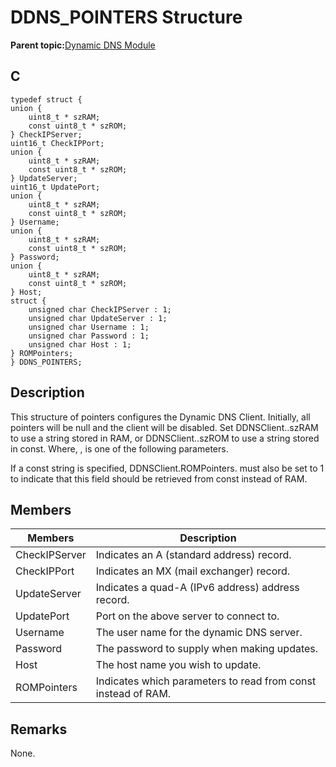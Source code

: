 # DDNS\_POINTERS Structure

**Parent topic:**[Dynamic DNS Module](GUID-2F39A35D-A741-49F8-BAA9-3B3C9B665486.md)

## C

```
typedef struct {
union {
    uint8_t * szRAM;
    const uint8_t * szROM;
} CheckIPServer;
uint16_t CheckIPPort;
union {
    uint8_t * szRAM;
    const uint8_t * szROM;
} UpdateServer;
uint16_t UpdatePort;
union {
    uint8_t * szRAM;
    const uint8_t * szROM;
} Username;
union {
    uint8_t * szRAM;
    const uint8_t * szROM;
} Password;
union {
    uint8_t * szRAM;
    const uint8_t * szROM;
} Host;
struct {
    unsigned char CheckIPServer : 1;
    unsigned char UpdateServer : 1;
    unsigned char Username : 1;
    unsigned char Password : 1;
    unsigned char Host : 1;
} ROMPointers;
} DDNS_POINTERS;
```

## Description

This structure of pointers configures the Dynamic DNS Client. Initially, all pointers will be null and the client will be disabled. Set DDNSClient..szRAM to use a string stored in RAM, or DDNSClient..szROM to use a string stored in const. Where, , is one of the following parameters.

If a const string is specified, DDNSClient.ROMPointers. must also be set to 1 to indicate that this field should be retrieved from const instead of RAM.

## Members

|Members|Description|
|-------|-----------|
|CheckIPServer|Indicates an A \(standard address\) record.|
|CheckIPPort|Indicates an MX \(mail exchanger\) record.|
|UpdateServer|Indicates a quad-A \(IPv6 address\) address record.|
|UpdatePort|Port on the above server to connect to.|
|Username|The user name for the dynamic DNS server.|
|Password|The password to supply when making updates.|
|Host|The host name you wish to update.|
|ROMPointers|Indicates which parameters to read from const instead of RAM.|

## Remarks

None.

